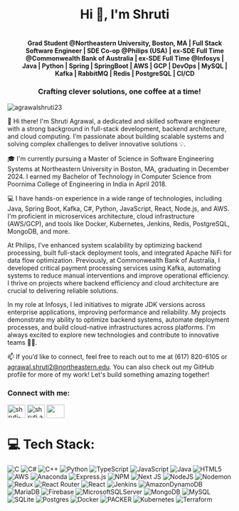 <div id="user-content-toc">
  <ul align="center">
    <summary><h1 style="display: inline-block">Hi 👋, I'm Shruti</h1></summary>
    <h4>Grad Student @Northeastern University, Boston, MA | Full Stack Software Engineer | SDE Co-op @Philips (USA) | ex-SDE Full Time @Commonwealth Bank of Australia | ex-SDE Full Time @Infosys | Java | Python | Spring | SpringBoot | AWS | GCP | DevOps | MySQL | Kafka | RabbitMQ | Redis | PostgreSQL | CI/CD </h4>
  </ul>
</div>

<h3 align="center">
Crafting clever solutions, one coffee at a time!</h3>
<p align="left"> <img src="https://komarev.com/ghpvc/?username=agrawalshruti23&label=Profile%20views&color=0e75b6&style=flat" alt="agrawalshruti23" /> </p>

👋 Hi there! I'm Shruti Agrawal, a dedicated and skilled software engineer with a strong background in full-stack development, backend architecture, and cloud computing. I’m passionate about building scalable systems and solving complex challenges to deliver innovative solutions 💡.

🎓 I'm currently pursuing a Master of Science in Software Engineering Systems at Northeastern University in Boston, MA, graduating in December 2024. I earned my Bachelor of Technology in Computer Science from Poornima College of Engineering in India in April 2018.

💻 I have hands-on experience in a wide range of technologies, including Java, Spring Boot, Kafka, C#, Python, JavaScript, React, Node.js, and AWS. I'm proficient in microservices architecture, cloud infrastructure (AWS/GCP), and tools like Docker, Kubernetes, Jenkins, Redis, PostgreSQL, MongoDB, and more.

At Philips, I’ve enhanced system scalability by optimizing backend processing, built full-stack deployment tools, and integrated Apache NiFi for data flow optimization. Previously, at Commonwealth Bank of Australia, I developed critical payment processing services using Kafka, automating systems to reduce manual interventions and improve operational efficiency. I thrive on projects where backend efficiency and cloud architecture are crucial to delivering reliable solutions.

In my role at Infosys, I led initiatives to migrate JDK versions across enterprise applications, improving performance and reliability. My projects demonstrate my ability to optimize backend systems, automate deployment processes, and build cloud-native infrastructures across platforms. I'm always excited to explore new technologies and contribute to innovative teams 🚀😊.

📫 If you’d like to connect, feel free to reach out to me at (617) 820-6105 or agrawal.shruti2@northeastern.edu. You can also check out my GitHub profile for more of my work! Let's build something amazing together!

<h3 align="left">Connect with me:</h3> 
<p align="left">
<a href="https://linkedin.com/in/shruti-agrawal23/" target="blank"><img align="center" src="https://raw.githubusercontent.com/rahuldkjain/github-profile-readme-generator/master/src/images/icons/Social/linked-in-alt.svg" alt="shruti-agrawal23/" height="30" width="40" /></a>
<a href="https://fb.com/shruti.acquarious/" target="blank"><img align="center" src="https://raw.githubusercontent.com/rahuldkjain/github-profile-readme-generator/master/src/images/icons/Social/facebook.svg" alt="shruti.acquarious/" height="30" width="40" /></a>
<a href="mailto:agrawal.shruti2@northeastern.edu" target="blank"><img align="center" src="https://www.vectorlogo.zone/logos/gmail/gmail-icon.svg" height="30" width="40" /></a>
</p>


# 💻 Tech Stack:
![C](https://img.shields.io/badge/c-%2300599C.svg?style=for-the-badge&logo=c&logoColor=white) ![C#](https://img.shields.io/badge/c%23-%23239120.svg?style=for-the-badge&logo=csharp&logoColor=white) ![C++](https://img.shields.io/badge/c++-%2300599C.svg?style=for-the-badge&logo=c%2B%2B&logoColor=white) ![Python](https://img.shields.io/badge/python-3670A0?style=for-the-badge&logo=python&logoColor=ffdd54) ![TypeScript](https://img.shields.io/badge/typescript-%23007ACC.svg?style=for-the-badge&logo=typescript&logoColor=white) ![JavaScript](https://img.shields.io/badge/javascript-%23323330.svg?style=for-the-badge&logo=javascript&logoColor=%23F7DF1E) ![Java](https://img.shields.io/badge/java-%23ED8B00.svg?style=for-the-badge&logo=openjdk&logoColor=white) ![HTML5](https://img.shields.io/badge/html5-%23E34F26.svg?style=for-the-badge&logo=html5&logoColor=white) ![AWS](https://img.shields.io/badge/AWS-%23FF9900.svg?style=for-the-badge&logo=amazon-aws&logoColor=white) ![Anaconda](https://img.shields.io/badge/Anaconda-%2344A833.svg?style=for-the-badge&logo=anaconda&logoColor=white) ![Express.js](https://img.shields.io/badge/express.js-%23404d59.svg?style=for-the-badge&logo=express&logoColor=%2361DAFB) ![NPM](https://img.shields.io/badge/NPM-%23CB3837.svg?style=for-the-badge&logo=npm&logoColor=white) ![Next JS](https://img.shields.io/badge/Next-black?style=for-the-badge&logo=next.js&logoColor=white) ![NodeJS](https://img.shields.io/badge/node.js-6DA55F?style=for-the-badge&logo=node.js&logoColor=white) ![Nodemon](https://img.shields.io/badge/NODEMON-%23323330.svg?style=for-the-badge&logo=nodemon&logoColor=%BBDEAD) ![Redux](https://img.shields.io/badge/redux-%23593d88.svg?style=for-the-badge&logo=redux&logoColor=white) ![React Router](https://img.shields.io/badge/React_Router-CA4245?style=for-the-badge&logo=react-router&logoColor=white) ![React](https://img.shields.io/badge/react-%2320232a.svg?style=for-the-badge&logo=react&logoColor=%2361DAFB) ![Jenkins](https://img.shields.io/badge/jenkins-%232C5263.svg?style=for-the-badge&logo=jenkins&logoColor=white) ![AmazonDynamoDB](https://img.shields.io/badge/Amazon%20DynamoDB-4053D6?style=for-the-badge&logo=Amazon%20DynamoDB&logoColor=white) ![MariaDB](https://img.shields.io/badge/MariaDB-003545?style=for-the-badge&logo=mariadb&logoColor=white) ![Firebase](https://img.shields.io/badge/Firebase-039BE5?style=for-the-badge&logo=Firebase&logoColor=white) ![MicrosoftSQLServer](https://img.shields.io/badge/Microsoft%20SQL%20Server-CC2927?style=for-the-badge&logo=microsoft%20sql%20server&logoColor=white) ![MongoDB](https://img.shields.io/badge/MongoDB-%234ea94b.svg?style=for-the-badge&logo=mongodb&logoColor=white) ![MySQL](https://img.shields.io/badge/mysql-%2300000f.svg?style=for-the-badge&logo=mysql&logoColor=white) ![SQLite](https://img.shields.io/badge/sqlite-%2307405e.svg?style=for-the-badge&logo=sqlite&logoColor=white) ![Postgres](https://img.shields.io/badge/postgres-%23316192.svg?style=for-the-badge&logo=postgresql&logoColor=white) ![Docker](https://img.shields.io/badge/docker-%230db7ed.svg?style=for-the-badge&logo=docker&logoColor=white) ![PACKER](https://img.shields.io/badge/packer-02A8EF.svg?style=for-the-badge&logo=packer&logoColor=white&color=%2302A8EF) ![Kubernetes](https://img.shields.io/badge/kubernetes-%23326ce5.svg?style=for-the-badge&logo=kubernetes&logoColor=white) ![Terraform](https://img.shields.io/badge/terraform-%235835CC.svg?style=for-the-badge&logo=terraform&logoColor=white)



